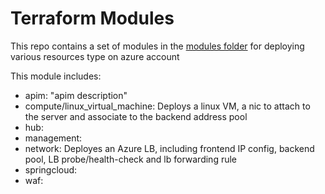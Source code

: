 # Terraform Modules
This repo contains a set of modules in the [modules folder]() for deploying various resources type on azure account

This module includes:
* apim: "apim description"
* compute/linux_virtual_machine: Deploys a linux VM, a nic to attach to the server and associate to the backend address pool
* hub:
* management:
* network: Deployes an Azure LB, including frontend IP config, backend pool, LB probe/health-check and lb forwarding rule
* springcloud: 
* waf: